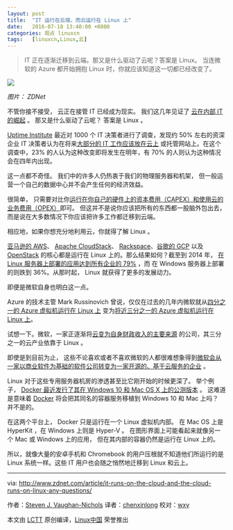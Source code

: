 ```yaml
---
layout: post
title:	"IT 运行在云端，而云运行在 Linux 上"
date:	2016-07-18 13:40:00 +0800 
categories:	观点 linuxcn 
tags:	[linuxcn,Linux,云]
---
```




> 
> IT 正在逐渐迁移到云端。那又是什么驱动了云呢？答案是 Linux。 当连微软的 Azure 都开始拥抱 Linux 时，你就应该知道这一切都已经改变了。
> 
> 
> 


![](/Asserts/Images//attachment/album/201607/18/114128j2xdp85rlcl5jkyl.jpg)


*图片： ZDNet*


不管你接不接受， 云正在接管 IT 已经成为现实。 我们这几年见证了  [云在内部 IT 的崛起](http://www.zdnet.com/article/2014-the-year-the-cloud-killed-the-datacenter/)  。 那又是什么驱动了云呢？ 答案是 Linux 。


[Uptime Institute](https://uptimeinstitute.com/) 最近对 1000 个 IT 决策者进行了调查，发现约 50% 左右的资深企业 IT 决策者认为在将来[大部分的 IT 工作应该放在云上](http://www.zdnet.com/article/move-to-cloud-accelerating-faster-than-thought-survey-finds/)  或托管网站上。在这个调查中，23% 的人认为这种改变即将发生在明年，有 70% 的人则认为这种情况会在四年内出现。


这一点都不奇怪。 我们中的许多人仍热衷于我们的物理服务器和机架， 但一般运营一个自己的数据中心并不会产生任何的经济效益。


很简单， 只需要对比你[运行在你自己的硬件上的资本费用（CAPEX）和使用云的业务费用（OPEX）](http://www.zdnet.com/article/rethinking-capex-and-opex-in-a-cloud-centric-world/)即可。 但这并不是说你应该把所有的东西都一股脑外包出去，而是说在大多数情况下你应该把许多工作都迁移到云端。


相应地，如果你想充分地利用云，你就得了解 Linux 。


[亚马逊的 AWS](https://aws.amazon.com/)、 [Apache CloudStack](https://cloudstack.apache.org/)、 [Rackspace](https://www.rackspace.com/en-us)、[谷歌的 GCP](https://cloud.google.com/) 以及  [OpenStack](http://www.openstack.org/)  的核心都是运行在 Linux 上的。那么结果如何？截至到 2014 年， [在 Linux 服务器上部署的应用达到所有企业的 79%](http://www.zdnet.com/article/linux-foundation-finds-enterprise-linux-growing-at-windows-expense/) ，而 在 Windows 服务器上部署的则跌到 36%。从那时起， Linux 就获得了更多的发展动力。


即便是微软自身也明白这一点。


Azure 的技术主管 Mark Russinovich 曾说，仅仅在过去的几年内微软就从[四分之一的 Azure 虚拟机运行在 Linux 上](http://news.microsoft.com/bythenumbers/azure-virtual) 变为[将近三分之一的 Azure 虚拟机运行在 Linux 上](http://www.zdnet.com/article/microsoft-nearly-one-in-three-azure-virtual-machines-now-are-running-linux/)。


试想一下。微软，一家正逐渐将[云变为自身财政收入的主要来源](http://www.zdnet.com/article/microsofts-q3-azure-commercial-cloud-strong-but-earnings-revenue-light/) 的公司，其三分之一的云产业依靠于 Linux 。


即使是到目前为止， 这些不论喜欢或者不喜欢微软的人都很难想象得到[微软会从一家以商业软件为基础的软件公司转变为一家开源的、基于云服务的企业](http://www.zdnet.com/article/why-microsoft-is-turning-into-an-open-source-company/) 。


Linux 对于这些专用服务器机房的渗透甚至比它刚开始的时候更深了。 举个例子， [Docker 最近发行了其在 Windows 10 和 Mac OS X 上的公测版本](http://www.zdnet.com/article/new-docker-betas-for-azure-windows-10-now-available/)  。 这难道是意味着 [Docker](http://www.docker.com/) 将会把其同名的容器服务移植到 Windows 10 和 Mac 上吗？ 并不是的。


在这两个平台上， Docker 只是运行在一个 Linux 虚拟机内部。 在 Mac OS 上是 HyperKit ，在 Windows 上则是 Hyper-V 。 在图形界面上可能看起来就像另一个 Mac 或 Windows 上的应用， 但在其内部的容器仍然是运行在 Linux 上的。


所以，就像大量的安卓手机和 Chromebook 的用户压根就不知道他们所运行的是 Linux 系统一样。这些 IT 用户也会随之悄然地迁移到 Linux 和云上。




---


via: <http://www.zdnet.com/article/it-runs-on-the-cloud-and-the-cloud-runs-on-linux-any-questions/>


作者：[Steven J. Vaughan-Nichols](http://www.zdnet.com/meet-the-team/us/steven-j-vaughan-nichols/) 译者：[chenxinlong](https://github.com/chenxinlong) 校对：[wxy](https://github.com/wxy)


本文由 [LCTT](https://github.com/LCTT/TranslateProject) 原创编译，[Linux中国](https://linux.cn/) 荣誉推出
